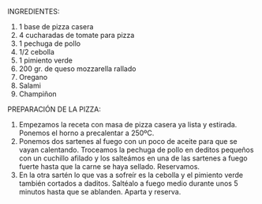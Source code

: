 INGREDIENTES:

1. 1 base de pizza casera
2. 4 cucharadas de tomate para pizza
3. 1 pechuga de pollo
4. 1/2 cebolla
5. 1 pimiento verde
6. 200 gr. de queso mozzarella rallado
7. Oregano
8. Salami
9. Champiñon

PREPARACIÓN DE LA PIZZA:

1. Empezamos la receta con masa de pizza casera ya lista y estirada. Ponemos el horno a precalentar a 250ºC.
2. Ponemos dos sartenes al fuego con un poco de aceite para que se vayan calentando. Troceamos la pechuga de pollo en deditos pequeños con un cuchillo afilado y los salteámos en una de las sartenes a fuego fuerte hasta que la carne se haya sellado. Reservamos.
3. En la otra sartén lo que vas a sofreír es la cebolla y el pimiento verde también cortados a daditos. Saltéalo a fuego medio durante unos 5 minutos hasta que se ablanden. Aparta y reserva.


